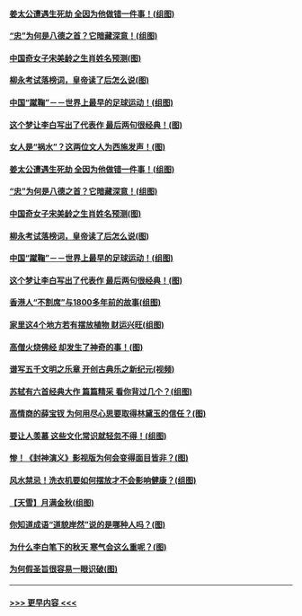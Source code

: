 #### [姜太公遭遇生死劫 全因为他做错一件事！(组图)](../pages/p7/895226.md?t=09190100) 
#### [“忠”为何是八德之首？它暗藏深意！(组图)](../pages/p7/907106.md?t=09190100) 
#### [中国奇女子宋美龄之生肖姓名预测(图)](../pages/p7/906542.md?t=09190100) 
#### [柳永考试落榜词，皇帝读了后怎么说(图)](../pages/p7/906476.md?t=09190100) 
#### [中国“蹴鞠”－－世界上最早的足球运动！(组图)](../pages/p7/907235.md?t=09190100) 
#### [这个梦让李白写出了代表作 最后两句很经典！(图)](../pages/p7/907231.md?t=09190100) 
#### [女人是“祸水”？这两位文人为西施发声！(图)](../pages/p7/907724.md?t=09190100) 
#### [姜太公遭遇生死劫 全因为他做错一件事！(组图)](../pages/p7/895226.md?t=09190100) 
#### [“忠”为何是八德之首？它暗藏深意！(组图)](../pages/p7/907106.md?t=09190100) 
#### [中国奇女子宋美龄之生肖姓名预测(图)](../pages/p7/906542.md?t=09190100) 
#### [柳永考试落榜词，皇帝读了后怎么说(图)](../pages/p7/906476.md?t=09190100) 
#### [中国“蹴鞠”－－世界上最早的足球运动！(组图)](../pages/p7/907235.md?t=09190100) 
#### [这个梦让李白写出了代表作 最后两句很经典！(图)](../pages/p7/907231.md?t=09190100) 
#### [香港人“不割席”与1800多年前的故事(组图)](../pages/p7/907324.md?t=09190100) 
#### [家里这4个地方若有摆放植物 财运兴旺(组图)](../pages/p7/887505.md?t=09190100) 
#### [高僧火烧佛经 却发生了神奇的事！(图)](../pages/p7/904058.md?t=09190100) 
#### [谱写五千文明之乐章 开创古典乐之新纪元(视频)](../pages/p7/904231.md?t=09190100) 
#### [苏轼有六首经典大作 篇篇精采 看你背过几个？(组图)](../pages/p7/904734.md?t=09190100) 
#### [高情商的薛宝钗 为何用尽心思要取得林黛玉的信任？(图)](../pages/p7/884033.md?t=09190100) 
#### [要让人羡慕 这些文化常识就轻忽不得！(组图)](../pages/p7/898803.md?t=09190100) 
#### [惨！《封神演义》影视版为何会变得面目皆非？(图)](../pages/p7/906532.md?t=09190100) 
#### [风水禁忌！洗衣机要如何摆放才不会影响健康？(组图)](../pages/p7/905903.md?t=09190100) 
#### [【天雪】月满金秋(组图)](../pages/p7/907385.md?t=09190100) 
#### [你知道成语“道貌岸然”说的是哪种人吗？(图)](../pages/p7/907226.md?t=09190100) 
#### [为什么李白笔下的秋天 寒气会这么重呢？(图)](../pages/p7/905581.md?t=09190100) 
#### [为何假圣旨很容易一眼识破(图)](../pages/p7/906472.md?t=09190100) 

----
#### [ >>> 更早内容 <<< ](../indexes/p7-earlier.md)
